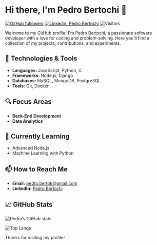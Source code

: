 # Hi there, I'm Pedro Bertochi 👋

[![GitHub followers](https://img.shields.io/github/followers/pedro-bertochi?label=Follow&style=social)](https://github.com/pedro-bertochi)
[![Linkedin: Pedro Bertochi](https://img.shields.io/badge/-pedro--bertochi-blue?style=flat-square&logo=Linkedin&logoColor=white&link=https://www.linkedin.com/in/pedro-bertochi/)](https://www.linkedin.com/in/pedro-bertochi/)
![Visitors](https://visitor-badge.glitch.me/badge?page_id=pedro-bertochi)

Welcome to my GitHub profile! I'm Pedro Bertochi, a passionate software developer with a love for coding and problem-solving. Here you'll find a collection of my projects, contributions, and experiments.

## 🔧 Technologies & Tools
- **Languages:** JavaScript, Python, C
- **Frameworks:** Node.js, Django
- **Databases:** MySQL, MongoDB, PostgreSQL
- **Tools:** Git, Docker

## 🔍 Focus Areas
- **Back-End Development**
- **Data Analytics**

## 🌱 Currently Learning
- Advanced Node.js
- Machine Learning with Python

## 📫 How to Reach Me
- **Email:** pedro.bertok@gmail.com
- **LinkedIn:** [Pedro Bertochi](https://www.linkedin.com/in/pedro-bertochi/)

## 📈 GitHub Stats
![Pedro's GitHub stats](https://github-readme-stats.vercel.app/api?username=pedro-bertochi&show_icons=true&theme=radical)

![Top Langs](https://github-readme-stats.vercel.app/api/top-langs/?username=pedro-bertochi&layout=compact&theme=radical)

Thanks for visiting my profile!
